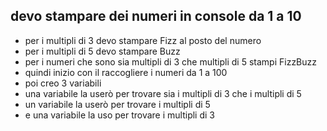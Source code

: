 ## devo stampare dei numeri in console da 1 a 10
- per i multipli di 3 devo stampare Fizz al posto del numero 
- per i multipli di 5 devo stampare Buzz 
- per i numeri che sono sia multipli di 3 che multipli di 5 stampi FizzBuzz
- quindi inizio con il raccogliere i numeri da 1 a 100 
- poi creo 3 variabili 
- una variabile la userò per trovare sia i multipli di 3 che i multipli di 5
- un variabile la userò per trovare i multipli di 5
- e una variabile la uso per trovare i multipli di 3 